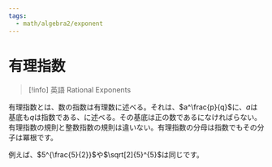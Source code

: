 ```yaml
---
tags:
  - math/algebra2/exponent
---
```


# 有理指数

> [!info] 英語
Rational Exponents

有理指数とは、数の指数は有理数に述べる。それは、$a^\frac{p}{q}$に、$a$は基底も$q$は指数である、に述べる。その基底は正の数であるになければらない。有理指数の規則と整数指数の規則は違いない。有理指数の分母は指数でもその分子は冪根です。

例えば、$5^{\frac{5}{2}}$や$\sqrt[2]{5}^{5}$は同じです。
